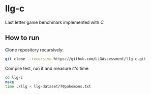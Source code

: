 # llg-c
Last letter game benchmark implemented with C

## How to run
Clone repository recursively:

```bash
git clone --recursive https://github.com/LLGAssessment/llg-c.git
```

Compile test, run it and measure it's time:

```bash
cd llg-c
make
time ./llg < llg-dataset/70pokemons.txt
```
